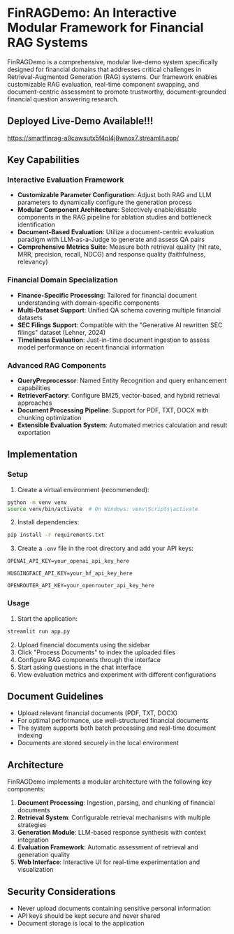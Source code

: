 # FinRAGDemo: An Interactive Modular Framework for Financial RAG Systems

FinRAGDemo is a comprehensive, modular live-demo system specifically designed for financial domains that addresses critical challenges in Retrieval-Augmented Generation (RAG) systems. Our framework enables customizable RAG evaluation, real-time component swapping, and document-centric assessment to promote trustworthy, document-grounded financial question answering research.

## Deployed Live-Demo Available!!!

https://smartfinrag-a9cawsutx5f4pl4j8wnox7.streamlit.app/

## Key Capabilities

### Interactive Evaluation Framework
- **Customizable Parameter Configuration**: Adjust both RAG and LLM parameters to dynamically configure the generation process
- **Modular Component Architecture**: Selectively enable/disable components in the RAG pipeline for ablation studies and bottleneck identification
- **Document-Based Evaluation**: Utilize a document-centric evaluation paradigm with LLM-as-a-Judge to generate and assess QA pairs
- **Comprehensive Metrics Suite**: Measure both retrieval quality (hit rate, MRR, precision, recall, NDCG) and response quality (faithfulness, relevancy)

### Financial Domain Specialization
- **Finance-Specific Processing**: Tailored for financial document understanding with domain-specific components
- **Multi-Dataset Support**: Unified QA schema covering multiple financial datasets
- **SEC Filings Support**: Compatible with the "Generative AI rewritten SEC filings" dataset (Lehner, 2024)
- **Timeliness Evaluation**: Just-in-time document ingestion to assess model performance on recent financial information

### Advanced RAG Components
- **QueryPreprocessor**: Named Entity Recognition and query enhancement capabilities
- **RetrieverFactory**: Configure BM25, vector-based, and hybrid retrieval approaches
- **Document Processing Pipeline**: Support for PDF, TXT, DOCX with chunking optimization
- **Extensible Evaluation System**: Automated metrics calculation and result exportation

## Implementation

### Setup

1. Create a virtual environment (recommended):
```bash
python -m venv venv
source venv/bin/activate  # On Windows: venv\Scripts\activate
```

2. Install dependencies:
```bash
pip install -r requirements.txt
```

3. Create a `.env` file in the root directory and add your API keys:
```
OPENAI_API_KEY=your_openai_api_key_here

HUGGINGFACE_API_KEY=your_hf_api_key_here

OPENROUTER_API_KEY=your_openrouter_api_key_here
```

### Usage

1. Start the application:
```bash
streamlit run app.py
```

2. Upload financial documents using the sidebar
3. Click "Process Documents" to index the uploaded files
4. Configure RAG components through the interface
5. Start asking questions in the chat interface
6. View evaluation metrics and experiment with different configurations

## Document Guidelines

- Upload relevant financial documents (PDF, TXT, DOCX)
- For optimal performance, use well-structured financial documents
- The system supports both batch processing and real-time document indexing
- Documents are stored securely in the local environment

## Architecture

FinRAGDemo implements a modular architecture with the following key components:

1. **Document Processing**: Ingestion, parsing, and chunking of financial documents
2. **Retrieval System**: Configurable retrieval mechanisms with multiple strategies
3. **Generation Module**: LLM-based response synthesis with context integration
4. **Evaluation Framework**: Automatic assessment of retrieval and generation quality
5. **Web Interface**: Interactive UI for real-time experimentation and visualization

## Security Considerations

- Never upload documents containing sensitive personal information
- API keys should be kept secure and never shared
- Document storage is local to the application
